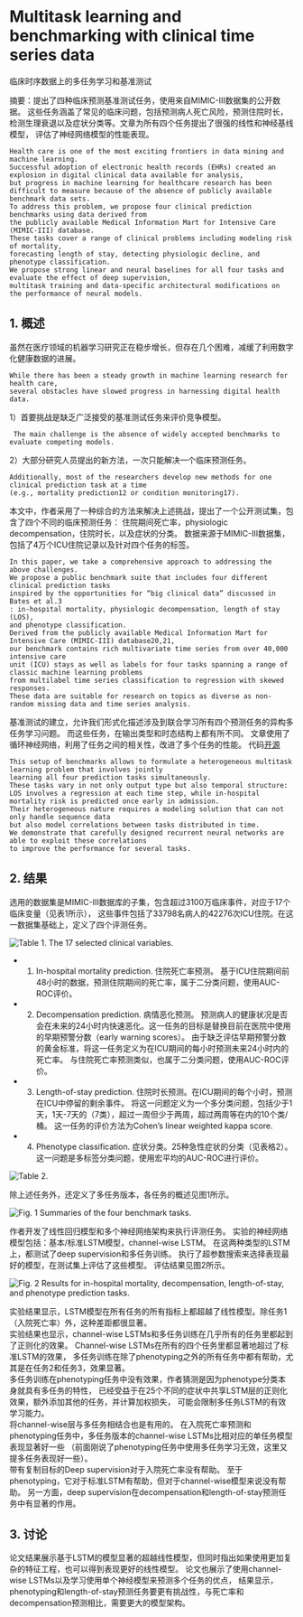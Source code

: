 # Multitask learning and benchmarking with clinical time series data
临床时序数据上的多任务学习和基准测试

摘要：提出了四种临床预测基准测试任务，使用来自MIMIC-III数据集的公开数据。
这些任务涵盖了常见的临床问题，包括预测病人死亡风险，预测住院时长，
检测生理衰退以及症状分类等。文章为所有四个任务提出了很强的线性和神经基线模型，
评估了神经网络模型的性能表现。
```text
Health care is one of the most exciting frontiers in data mining and machine learning. 
Successful adoption of electronic health records (EHRs) created an explosion in digital clinical data available for analysis, 
but progress in machine learning for healthcare research has been difficult to measure because of the absence of publicly available benchmark data sets. 
To address this problem, we propose four clinical prediction benchmarks using data derived from 
the publicly available Medical Information Mart for Intensive Care (MIMIC-III) database. 
These tasks cover a range of clinical problems including modeling risk of mortality, 
forecasting length of stay, detecting physiologic decline, and phenotype classification. 
We propose strong linear and neural baselines for all four tasks and evaluate the effect of deep supervision, 
multitask training and data-specific architectural modifications on the performance of neural models.
```
## 1. 概述

虽然在医疗领域的机器学习研究正在稳步增长，但存在几个困难，减缓了利用数字化健康数据的进展。
```text
While there has been a steady growth in machine learning research for health care, 
several obstacles have slowed progress in harnessing digital health data.
```
1）首要挑战是缺乏广泛接受的基准测试任务来评价竞争模型。
```text
 The main challenge is the absence of widely accepted benchmarks to evaluate competing models.
```
2）大部分研究人员提出的新方法，一次只能解决一个临床预测任务。
```text
Additionally, most of the researchers develop new methods for one clinical prediction task at a time 
(e.g., mortality prediction12 or condition monitoring17). 
```
本文中，作者采用了一种综合的方法来解决上述挑战，提出了一个公开测试集，包含了四个不同的临床预测任务：
住院期间死亡率，physiologic decompensation，住院时长，以及症状的分类。
数据来源于MIMIC-III数据集，包括了4万个ICU住院记录以及针对四个任务的标签。
```text
In this paper, we take a comprehensive approach to addressing the above challenges. 
We propose a public benchmark suite that includes four different clinical prediction tasks 
inspired by the opportunities for “big clinical data” discussed in Bates et al.3
: in-hospital mortality, physiologic decompensation, length of stay (LOS), 
and phenotype classification. 
Derived from the publicly available Medical Information Mart for Intensive Care (MIMIC-III) database20,21, 
our benchmark contains rich multivariate time series from over 40,000 intensive care 
unit (ICU) stays as well as labels for four tasks spanning a range of classic machine learning problems 
from multilabel time series classification to regression with skewed responses. 
These data are suitable for research on topics as diverse as non-random missing data and time series analysis.
```
基准测试的建立，允许我们形式化描述涉及到联合学习所有四个预测任务的异构多任务学习问题。
而这些任务，在输出类型和时态结构上都有所不同。
文章使用了循环神经网络，利用了任务之间的相关性，改进了多个任务的性能。
代码[开源](https://github.com/YerevaNN/mimic3-benchmarks)
```text
This setup of benchmarks allows to formulate a heterogeneous multitask learning problem that involves jointly 
learning all four prediction tasks simultaneously. 
These tasks vary in not only output type but also temporal structure: 
LOS involves a regression at each time step, while in-hospital mortality risk is predicted once early in admission. 
Their heterogeneous nature requires a modeling solution that can not only handle sequence data 
but also model correlations between tasks distributed in time. 
We demonstrate that carefully designed recurrent neural networks are able to exploit these correlations 
to improve the performance for several tasks.
```

## 2. 结果

选用的数据集是MIMIC-III数据库的子集，包含超过3100万临床事件，对应于17个临床变量（见表1所示），
这些事件包括了33798名病人的42276次ICU住院。在这一数据集基础上，定义了四个评测任务。

![Table 1. The 17 selected clinical variables.](imgs/4-1.png)


* 1. In-hospital mortality prediction. 住院死亡率预测。
基于ICU住院期间前48小时的数据，预测住院期间的死亡率，属于二分类问题，使用AUC-ROC评价。

* 2. Decompensation prediction. 病情恶化预测。
预测病人的健康状况是否会在未来的24小时内快速恶化。这一任务的目标是替换目前在医院中使用的早期预警分数（early warning scores）。
由于缺乏评估早期预警分数的黄金标准，将这一任务定义为在ICU期间的每小时预测未来24小时内的死亡率。
与住院死亡率预测类似，也属于二分类问题，使用AUC-ROC评价。

* 3. Length-of-stay prediction. 住院时长预测。在ICU期间的每个小时，预测在ICU中停留的剩余事件。
将这一问题定义为一个多分类问题，包括少于1天，1天-7天的（7类），超过一周但少于两周，超过两周等在内的10个类/桶。
这一任务的评价方法为Cohen’s linear weighted kappa score.

* 4. Phenotype classification. 症状分类。25种急性症状的分类（见表格2）。这一问题是多标签分类问题，使用宏平均的AUC-ROC进行评价。

![Table 2.](imgs/4-2.png)

除上述任务外，还定义了多任务版本，各任务的概述见图1所示。

![Fig. 1 Summaries of the four benchmark tasks.](imgs/4-3.png)

作者开发了线性回归模型和多个神经网络架构来执行评测任务。
实验的神经网络模型包括：基本/标准LSTM模型，channel-wise LSTM。
在这两种类型的LSTM上，都测试了deep supervision和多任务训练。
执行了超参数搜索来选择表现最好的模型，在测试集上评估了这些模型。
评估结果见图2所示。

![Fig. 2 Results for in-hospital mortality, decompensation, length-of-stay, and phenotype prediction tasks.](imgs/4-4.png)

实验结果显示，LSTM模型在所有任务的所有指标上都超越了线性模型。除任务1（入院死亡率）外，这种差距都很显著。  
实验结果也显示，channel-wise LSTMs和多任务训练在几乎所有的任务里都起到了正则化的效果。
Channel-wise LSTMs在所有的四个任务里都显著地超过了标准LSTM的效果，
多任务训练在除了phenotyping之外的所有任务中都有帮助，尤其是在任务2和任务3，效果显著。  
多任务训练在phenotyping任务中没有效果，作者猜测是因为phenotype分类本身就具有多任务的特性，
已经受益于在25个不同的症状中共享LSTM层的正则化效果，额外添加其他的任务，并计算加权损失，
可能会限制多任务LSTM的有效学习能力。  
将channel-wise层与多任务相结合也是有用的。
在入院死亡率预测和phenotyping任务中，多任务版本的channel-wise LSTMs比相对应的单任务模型表现显著好一些
（前面刚说了phenotyping任务中使用多任务学习无效，这里又提多任务表现好一些）。  
带有复制目标的Deep supervision对于入院死亡率没有帮助。
至于phenotyping，它对于标准LSTM有帮助，但对于channel-wise模型来说没有帮助。
另一方面，deep supervision在decompensation和length-of-stay预测任务中有显著的作用。  

## 3. 讨论
论文结果展示基于LSTM的模型显著的超越线性模型，但同时指出如果使用更加复杂的特征工程，也可以得到表现更好的线性模型。
论文也展示了使用channel-wise LSTMs以及学习使用单个神经模型来预测多个任务的优点，
结果显示，phenotyping和length-of-stay预测任务要更有挑战性，与死亡率和decompensation预测相比，需要更大的模型架构。
